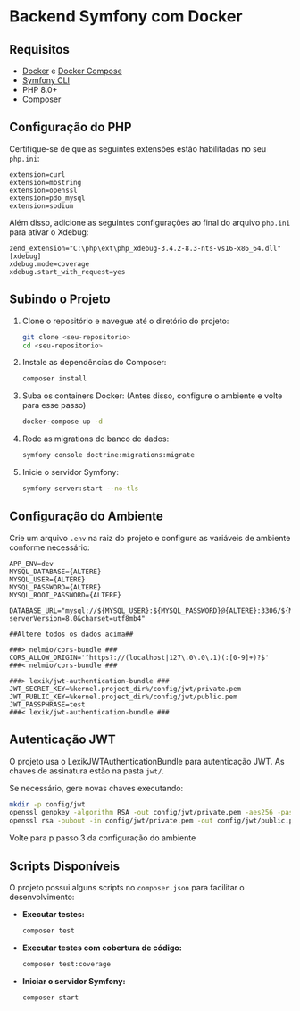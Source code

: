 # Backend Symfony com Docker

## Requisitos

- [Docker](https://www.docker.com/) e [Docker Compose](https://docs.docker.com/compose/)
- [Symfony CLI](https://symfony.com/download/)
- PHP 8.0+
- Composer

## Configuração do PHP

Certifique-se de que as seguintes extensões estão habilitadas no seu `php.ini`:

```
extension=curl
extension=mbstring
extension=openssl
extension=pdo_mysql
extension=sodium
```

Além disso, adicione as seguintes configurações ao final do arquivo `php.ini` para ativar o Xdebug:

```
zend_extension="C:\php\ext\php_xdebug-3.4.2-8.3-nts-vs16-x86_64.dll"
[xdebug]
xdebug.mode=coverage
xdebug.start_with_request=yes
```

## Subindo o Projeto

1. Clone o repositório e navegue até o diretório do projeto:
   ```sh
   git clone <seu-repositorio>
   cd <seu-repositorio>
   ```
2. Instale as dependências do Composer:
   ```sh
   composer install
   ```
3. Suba os containers Docker: (Antes disso, configure o ambiente e volte para esse passo)
   ```sh
   docker-compose up -d
   ```
4. Rode as migrations do banco de dados:
   ```sh
   symfony console doctrine:migrations:migrate
   ```
5. Inicie o servidor Symfony:
   ```sh
   symfony server:start --no-tls
   ```

## Configuração do Ambiente
Crie um arquivo `.env` na raiz do projeto e configure as variáveis de ambiente conforme necessário:

```
APP_ENV=dev
MYSQL_DATABASE={ALTERE}
MYSQL_USER={ALTERE}
MYSQL_PASSWORD={ALTERE}
MYSQL_ROOT_PASSWORD={ALTERE}

DATABASE_URL="mysql://${MYSQL_USER}:${MYSQL_PASSWORD}@{ALTERE}:3306/${MYSQL_DATABASE}?serverVersion=8.0&charset=utf8mb4"

##Altere todos os dados acima##

###> nelmio/cors-bundle ###
CORS_ALLOW_ORIGIN='^https?://(localhost|127\.0\.0\.1)(:[0-9]+)?$'
###< nelmio/cors-bundle ###

###> lexik/jwt-authentication-bundle ###
JWT_SECRET_KEY=%kernel.project_dir%/config/jwt/private.pem
JWT_PUBLIC_KEY=%kernel.project_dir%/config/jwt/public.pem
JWT_PASSPHRASE=test
###< lexik/jwt-authentication-bundle ###
```

## Autenticação JWT

O projeto usa o LexikJWTAuthenticationBundle para autenticação JWT. As chaves de assinatura estão na pasta `jwt/`.

Se necessário, gere novas chaves executando:

```sh
mkdir -p config/jwt
openssl genpkey -algorithm RSA -out config/jwt/private.pem -aes256 -pass pass:test
openssl rsa -pubout -in config/jwt/private.pem -out config/jwt/public.pem -passin pass:test
```

Volte para p passo 3 da configuração do ambiente

## Scripts Disponíveis

O projeto possui alguns scripts no `composer.json` para facilitar o desenvolvimento:

- **Executar testes:**
  ```sh
  composer test
  ```
- **Executar testes com cobertura de código:**
  ```sh
  composer test:coverage
  ```
- **Iniciar o servidor Symfony:**
  ```sh
  composer start
  ```

